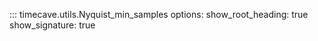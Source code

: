 ::: timecave.utils.Nyquist_min_samples
    options:
        show_root_heading: true
        show_signature: true